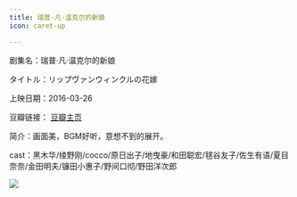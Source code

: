 ```yaml
---
title: 瑞普·凡·温克尔的新娘
icon: caret-up

---
```


剧集名：瑞普·凡·温克尔的新娘

タイトル：リップヴァンウィンクルの花嫁

上映日期：2016-03-26

豆瓣链接： [豆瓣主页](https://movie.douban.com/subject/26592040/)

简介：画面美，BGM好听，意想不到的展开。

cast：黑木华/绫野刚/cocco/原日出子/地曳豪/和田聪宏/毬谷友子/佐生有语/夏目奈奈/金田明夫/镰田小惠子/野间口彻/野田洋次郎

![](https://listpic.tsgsanjiao.com/movie/2016/2016rp.jpg)